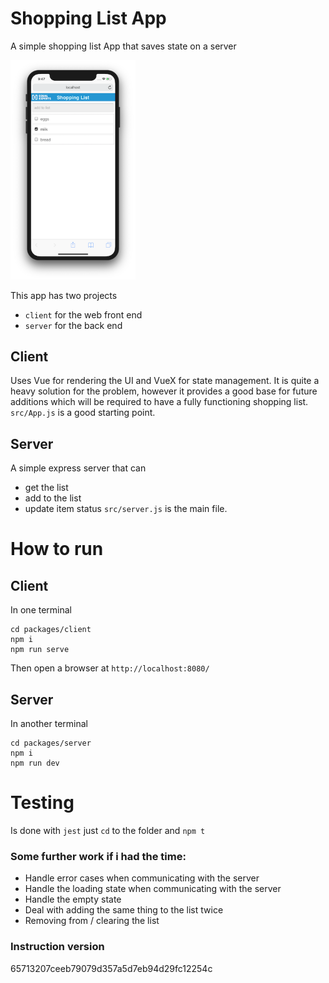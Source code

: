 # Shopping List App

A simple shopping list App that saves state on a server

<img src="./doc/app.png" alt="drawing" width="200"/>

This app has two projects
* `client` for the web front end
* `server` for the back end

## Client
Uses Vue for rendering the UI and VueX for state management. It is quite a heavy solution for the problem, however it provides a good base for future additions which will be required to have a fully functioning shopping list. `src/App.js` is a good starting point.

## Server
A simple express server that can
* get the list
* add to the list
* update item status
`src/server.js` is the main file.

# How to run

## Client
In one terminal
```
cd packages/client
npm i
npm run serve
```
Then open a browser at `http://localhost:8080/`

## Server
In another terminal
```
cd packages/server
npm i
npm run dev
```
# Testing
Is done with `jest` just `cd` to the folder and `npm t`

### Some further work if i had the time:
* Handle error cases when communicating with the server
* Handle the loading state when communicating with the server
* Handle the empty state
* Deal with adding the same thing to the list twice
* Removing from / clearing the list

### Instruction version
65713207ceeb79079d357a5d7eb94d29fc12254c